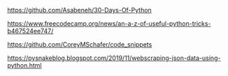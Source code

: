 https://github.com/Asabeneh/30-Days-Of-Python

https://www.freecodecamp.org/news/an-a-z-of-useful-python-tricks-b467524ee747/

https://github.com/CoreyMSchafer/code_snippets

https://pysnakeblog.blogspot.com/2019/11/webscraping-json-data-using-python.html
